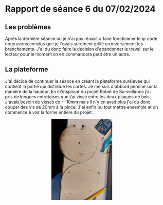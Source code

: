 # Rapport de séance 6 du 07/02/2024

## Les problèmes
Après la dernière séance où je n'ai pas réussit à faire fonctionner le qr code nous avons conclus que je l'qvais surement grillé en inversement les branchements. J'ai du donc faire la décision d'abandonner le travail sur le lecteur pour le moment on en commandera peut être un autre.

## La plateforme
J'ai décidé de continuer la séance en créant la plateforme surélevée qui contient la partie qui distribue les cartes. Je me suis d'abbord penché sur la manière de la hauteur. En m'inspirant du projet Robot de Surveillance j'ai pris de longues entretoises que j'ai vissé entre les deux plaques de bois. J'avais besoin de visses de +-10mm mais il n'y en avait plus j'ai du donc couper des vis de 20mm à la pince. J'ai enfin pu tout mettre ensemble et on commence à voir la forme entière du projet.

<p align="middle">
    <img src="/Images Diverses/2 plaques.jpg" width="200" />
</p>

